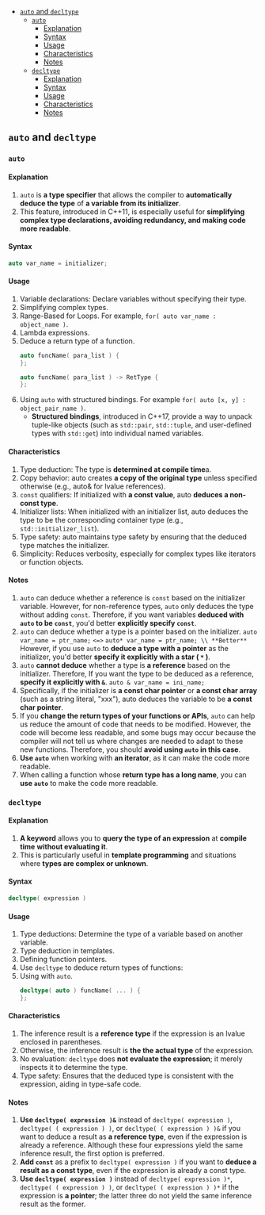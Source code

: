 <!-- vim-markdown-toc GFM -->

- [`auto` and `decltype`](#auto-and-decltype)
  - [`auto`](#auto)
    - [Explanation](#explanation)
    - [Syntax](#syntax)
    - [Usage](#usage)
    - [Characteristics](#characteristics)
    - [Notes](#notes)
  - [`decltype`](#decltype)
    - [Explanation](#explanation-1)
    - [Syntax](#syntax-1)
    - [Usage](#usage-1)
    - [Characteristics](#characteristics-1)
    - [Notes](#notes-1)

<!-- vim-markdown-toc -->

## `auto` and `decltype`

### `auto`

#### Explanation

1. `auto` is **a type specifier** that allows the compiler to **automatically deduce the type** of
   **a variable from its initializer**.
2. This feature, introduced in C++11, is especially useful for **simplifying complex type
   declarations, avoiding redundancy, and making code more readable**.

#### Syntax

```CPP
auto var_name = initializer;
```

#### Usage

1. Variable declarations: Declare variables without specifying their type.
2. Simplifying complex types.
3. Range-Based for Loops. For example, `for( auto var_name : object_name )`.
4. Lambda expressions.
5. Deduce a return type of a function.
   ```CPP
   auto funcName( para_list ) {
   };
   ```
   ```CPP
   auto funcName( para_list ) -> RetType {
   };
   ```
6. Using `auto` with structured bindings. For example `for( auto [x, y] : object_pair_name )`.
   - **Structured bindings**, introduced in C++17, provide a way to unpack tuple-like objects (such
     as `std::pair`, `std::tuple`, and user-defined types with `std::get`) into individual named
     variables.

#### Characteristics

1. Type deduction: The type is **determined at compile time**a.
2. Copy behavior: auto creates **a copy of the original type** unless specified otherwise (e.g.,
   auto& for lvalue references).
3. `const` qualifiers: If initialized with **a const value**, auto **deduces a non-const type**.
4. Initializer lists: When initialized with an initializer list, auto deduces the type to be the
   corresponding container type (e.g., `std::initializer_list`).
5. Type safety: auto maintains type safety by ensuring that the deduced type matches the
   initializer.
6. Simplicity: Reduces verbosity, especially for complex types like iterators or function objects.

#### Notes

1. `auto` can deduce whether a reference is `const` based on the initializer variable. However, for
   non-reference types, `auto` only deduces the type without adding `const`. Therefore, if you want
   variables **deduced with `auto` to be `const`**, you'd better **explicitly specify `const`**.
2. `auto` can deduce whether a type is a pointer based on the initializer.
   `auto var_name = ptr_name;` `<=>` `auto* var_name = ptr_name; \\ **Better**` However, if you use
   `auto` to **deduce a type with a pointer** as the initializer, you'd better **specify it
   explicitly with a star ( `*` )**.
3. `auto` **cannot deduce** whether a type is **a reference** based on the initializer. Therefore,
   If you want the type to be deduced as a reference, **specify it explicitly with `&`**.
   `auto & var_name = ini_name;`
4. Specifically, if the initializer is **a const char pointer** or **a const char array** (such as a
   string literal, "xxx"), auto deduces the variable to be **a const char pointer**.
5. If you **change the return types of your functions or APIs**, `auto` can help us reduce the
   amount of code that needs to be modified. However, the code will become less readable, and some
   bugs may occur because the compiler will not tell us where changes are needed to adapt to these
   new functions. Therefore, you should **avoid using `auto` in this case**.
6. **Use `auto`** when working with **an iterator**, as it can make the code more readable.
7. When calling a function whose **return type has a long name**, you can **use `auto`** to make the
   code more readable.

### `decltype`

#### Explanation

1. **A keyword** allows you to **query the type of an expression** at **compile time** **without
   evaluating it**.
2. This is particularly useful in **template programming** and situations where **types are complex
   or unknown**.

#### Syntax

```CPP
decltype( expression )
```

#### Usage

1. Type deductions: Determine the type of a variable based on another variable.
2. Type deduction in templates.
3. Defining function pointers.
4. Use `decltype` to deduce return types of functions:
5. Using with `auto`.
   ```CPP
   decltype( auto ) funcName( ... ) {
   };
   ```

#### Characteristics

1. The inference result is a **reference type** if the expression is an lvalue enclosed in
   parentheses.
2. Otherwise, the inference result is **the the actual type** of the expression.
3. No evaluation: `decltype` does **not evaluate the expression**; it merely inspects it to
   determine the type.
4. Type safety: Ensures that the deduced type is consistent with the expression, aiding in type-safe
   code.

#### Notes

1. **Use `decltype( expression )&`** instead of `decltype( expression )`,
   `decltype( ( expression ) )`, or `decltype( ( expression ) )&` if you want to deduce a result as
   **a reference type**, even if the expression is already a reference. Although these four
   expressions yield the same inference result, the first option is preferred.
2. **Add `const`** as a prefix to `decltype( expression )` if you want to **deduce a result as a
   const type**, even if the expression is already a const type.
3. **Use `decltype( expression )`** instead of `decltype( expression )*`,
   `decltype( ( expression ) )`, or `decltype( ( expression ) )*` if the expression is **a
   pointer**; the latter three do not yield the same inference result as the former.
